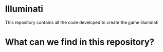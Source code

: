 # Illuminati
This repository contains all the code developed to create the game illuminati

# What can we find in this repository?

